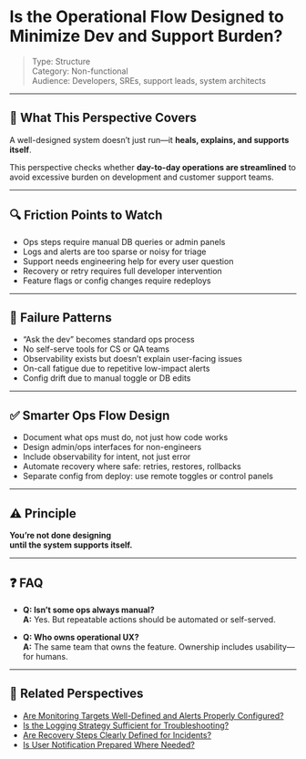 # Is the Operational Flow Designed to Minimize Dev and Support Burden?

> Type: Structure  
> Category: Non-functional  
> Audience: Developers, SREs, support leads, system architects

---

## 🧠 What This Perspective Covers

A well-designed system doesn’t just run—it **heals, explains, and supports itself**.

This perspective checks whether **day-to-day operations are streamlined** to avoid excessive burden on development and customer support teams.

---

## 🔍 Friction Points to Watch

- Ops steps require manual DB queries or admin panels  
- Logs and alerts are too sparse or noisy for triage  
- Support needs engineering help for every user question  
- Recovery or retry requires full developer intervention  
- Feature flags or config changes require redeploys

---

## 🚨 Failure Patterns

- “Ask the dev” becomes standard ops process  
- No self-serve tools for CS or QA teams  
- Observability exists but doesn’t explain user-facing issues  
- On-call fatigue due to repetitive low-impact alerts  
- Config drift due to manual toggle or DB edits

---

## ✅ Smarter Ops Flow Design

- Document what ops must do, not just how code works  
- Design admin/ops interfaces for non-engineers  
- Include observability for intent, not just error  
- Automate recovery where safe: retries, restores, rollbacks  
- Separate config from deploy: use remote toggles or control panels

---

## ⚠️ Principle

**You’re not done designing  
until the system supports itself.**

---

## ❓ FAQ

- **Q: Isn’t some ops always manual?**  
  **A:** Yes. But repeatable actions should be automated or self-served.

- **Q: Who owns operational UX?**  
  **A:** The same team that owns the feature. Ownership includes usability—for humans.

---

## 🔗 Related Perspectives

- [Are Monitoring Targets Well-Defined and Alerts Properly Configured?](observability-alerting.md)
- [Is the Logging Strategy Sufficient for Troubleshooting?](logging-for-troubleshooting.md)
- [Are Recovery Steps Clearly Defined for Incidents?](recovery-runbook.md)
- [Is User Notification Prepared Where Needed?](../release/user-notification-preparation.md)
